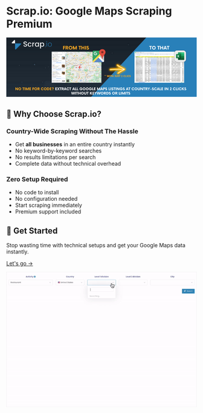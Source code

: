 # Scrap.io: Google Maps Scraping Premium

[![No time for code? Extract all Google Maps listings at country-scale in 2 clicks without keywords or limits](img/premium_scrap_io.png)](https://scrap.io?utm_medium=ads&utm_source=github_gosom_gmap_scraper)

## 🚀 Why Choose Scrap.io?

### Country-Wide Scraping Without The Hassle
- Get **all businesses** in an entire country instantly
- No keyword-by-keyword searches
- No results limitations per search
- Complete data without technical overhead

### Zero Setup Required
- No code to install
- No configuration needed
- Start scraping immediately
- Premium support included

## 🎯 Get Started
Stop wasting time with technical setups and get your Google Maps data instantly.

[Let's go →](https://scrap.io?utm_medium=ads&utm_source=github_gosom_gmap_scraper/)

[![Scrape a full country in just 2 clicks](img/premium_scrap_io_demo.gif)](https://scrap.io?utm_medium=ads&utm_source=github_gosom_gmap_scraper)